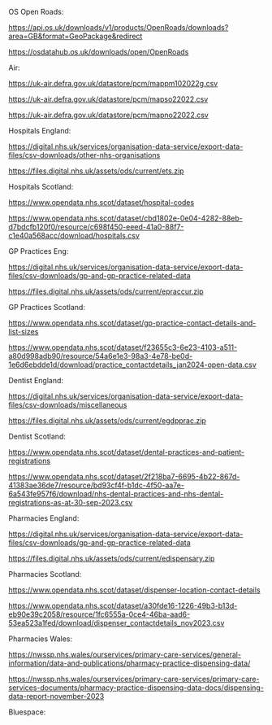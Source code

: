 OS Open Roads: 

https://api.os.uk/downloads/v1/products/OpenRoads/downloads?area=GB&format=GeoPackage&redirect

https://osdatahub.os.uk/downloads/open/OpenRoads 

Air:

https://uk-air.defra.gov.uk/datastore/pcm/mappm102022g.csv

https://uk-air.defra.gov.uk/datastore/pcm/mapso22022.csv

https://uk-air.defra.gov.uk/datastore/pcm/mapno22022.csv

Hospitals England:

https://digital.nhs.uk/services/organisation-data-service/export-data-files/csv-downloads/other-nhs-organisations

https://files.digital.nhs.uk/assets/ods/current/ets.zip

Hospitals Scotland:

https://www.opendata.nhs.scot/dataset/hospital-codes

https://www.opendata.nhs.scot/dataset/cbd1802e-0e04-4282-88eb-d7bdcfb120f0/resource/c698f450-eeed-41a0-88f7-c1e40a568acc/download/hospitals.csv

GP Practices Eng:

https://digital.nhs.uk/services/organisation-data-service/export-data-files/csv-downloads/gp-and-gp-practice-related-data

https://files.digital.nhs.uk/assets/ods/current/epraccur.zip

GP Practices Scotland:

https://www.opendata.nhs.scot/dataset/gp-practice-contact-details-and-list-sizes

https://www.opendata.nhs.scot/dataset/f23655c3-6e23-4103-a511-a80d998adb90/resource/54a6e1e3-98a3-4e78-be0d-1e6d6ebdde1d/download/practice_contactdetails_jan2024-open-data.csv

Dentist England:

https://digital.nhs.uk/services/organisation-data-service/export-data-files/csv-downloads/miscellaneous

https://files.digital.nhs.uk/assets/ods/current/egdpprac.zip

Dentist Scotland:

https://www.opendata.nhs.scot/dataset/dental-practices-and-patient-registrations

https://www.opendata.nhs.scot/dataset/2f218ba7-6695-4b22-867d-41383ae36de7/resource/bd93cf4f-b1dc-4f50-aa7e-6a543fe957f6/download/nhs-dental-practices-and-nhs-dental-registrations-as-at-30-sep-2023.csv

Pharmacies England:

https://digital.nhs.uk/services/organisation-data-service/export-data-files/csv-downloads/gp-and-gp-practice-related-data

https://files.digital.nhs.uk/assets/ods/current/edispensary.zip

Pharmacies Scotland:

https://www.opendata.nhs.scot/dataset/dispenser-location-contact-details

https://www.opendata.nhs.scot/dataset/a30fde16-1226-49b3-b13d-eb90e39c2058/resource/1fc6555a-0ce4-46ba-aad6-53ea523a1fed/download/dispenser_contactdetails_nov2023.csv

Pharmacies Wales:

https://nwssp.nhs.wales/ourservices/primary-care-services/general-information/data-and-publications/pharmacy-practice-dispensing-data/

https://nwssp.nhs.wales/ourservices/primary-care-services/primary-care-services-documents/pharmacy-practice-dispensing-data-docs/dispensing-data-report-november-2023

Bluespace:


